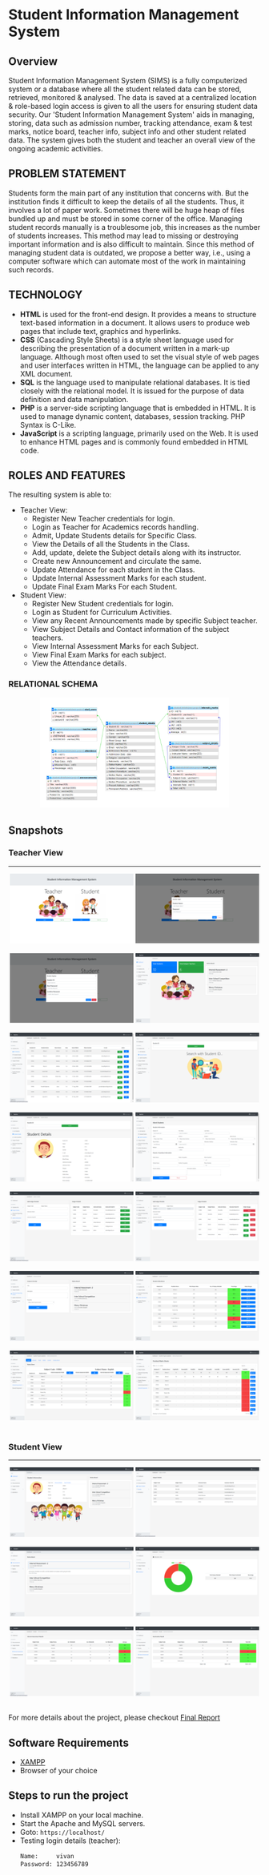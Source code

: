 # Student Information Management System
## Overview
Student Information Management System (SIMS) is a fully computerized system or a database where all the student related data can be stored, retrieved, monitored & analysed. The data is saved at a centralized location & role-based login access is given to all the users for ensuring student data security.
Our 'Student Information Management System' aids in managing, storing, data such as admission number, tracking attendance, exam & test marks, notice board, teacher info, subject info and other student related data. The system gives both the student and teacher an overall view of the ongoing academic activities.
## PROBLEM STATEMENT
Students form the main part of any institution that concerns with. But the institution finds it difficult to keep the details of all the students. Thus, it involves a lot of paper work. Sometimes there will be huge heap of files bundled up and must be stored in some corner of the office.
Managing student records manually is a troublesome job, this increases as the number of students increases. This method may lead to missing or destroying important information and is also difficult to maintain. Since this method of managing student data is outdated, we propose a better way, i.e., using a computer software which can automate most of the work in maintaining such records.
## TECHNOLOGY
* **HTML** is used for the front-end design. It provides a means to structure text-based information in a document. It allows users to produce web pages that include text, graphics and hyperlinks.
* **CSS** (Cascading Style Sheets) is a style sheet language used for describing the presentation of a document written in a mark-up language. Although most often used to set the visual style of web pages and user interfaces written in HTML, the language can be applied to any XML document.
* **SQL** is the language used to manipulate relational databases. It is tied closely with the relational model. It is issued for the purpose of data definition and data manipulation.
* **PHP** is a server-side scripting language that is embedded in HTML. It is used to manage dynamic content, databases, session tracking. PHP Syntax is C-Like.
* **JavaScript** is a scripting language, primarily used on the Web. It is used to enhance HTML pages and is commonly found embedded in HTML code.

## ROLES AND FEATURES
The resulting system is able to:
* Teacher View:
    - Register New Teacher credentials for login.
    - Login as Teacher for Academics records handling.
    - Admit, Update Students details for Specific Class.
    - View the Details of all the Students in the Class.
    - Add, update, delete the Subject details along with its instructor.
    - Create new Announcement and circulate the same.
    - Update Attendance for each student in the Class.
    - Update Internal Assessment Marks for each student.
    - Update Final Exam Marks For each Student.
* Student View:
    - Register New Student credentials for login.
    - Login as Student for Curriculum Activities.
    - View any Recent Announcements made by specific Subject teacher.
    - View Subject Details and Contact information of the subject teachers.
    - View Internal Assessment Marks for each Subject.
    - View Final Exam Marks for each subject.
    - View the Attendance details.

### RELATIONAL SCHEMA
<p align="center">
    <img src="image/ER%20Mapping.png" alt="Relational schema" width=75%/>
</p>

## Snapshots
### Teacher View
---
<p align="center">
    <img src="image\Snapshots\Welcome_page.png" alt="Welcome_page" width=49%/>
    <img src="image\Snapshots\Login.png" alt="Login" width=49%/> <br><br>
    <img src="image\Snapshots\Register.png" alt="Register" width=49%/>
    <img src="image\Snapshots\Home_page.png" alt="Home_page" width=49%/><br><br>
    <img src="image\Snapshots\Student_list.png" alt="Student_list" width=49%/>
    <img src="image\Snapshots\Search_student.png" alt="Search_student" width=49%/><br><br>
    <img src="image\Snapshots\View_student_details.png" alt="View_student_details" width=49%/>
    <img src="image\Snapshots\Admit_student.png" alt="Admit_student" width=49%/><br><br>
    <img src="image\Snapshots\Subject_details.png" alt="Subject_details" width=49%/>
    <img src="image\Snapshots\Edit_subject_details.png" alt="Edit_subject_details" width=49%/><br><br>
    <img src="image\Snapshots\Announcement_page.png" alt="Announcement_page" width=49%/>
    <img src="image\Snapshots\Attendance_page.png" alt="Attendance_page" width=49%/><br><br>
    <img src="image\Snapshots\Internals_marks_page.png" alt="Internals_marks_page" width=49%/>
    <img src="image\Snapshots\Exam_marks_page.png" alt="Exam_marks_page" width=49%/><br><br>
</p>

### Student View
---
<p align="center">
    <img src="image\Snapshots\Home_page_.png" alt="Home_page_" width=49%/>
    <img src="image\Snapshots\Subject_details_.png" alt="Subject_details_" width=49%/><br><br>
    <img src="image\Snapshots\Announcement_page_.png" alt="Announcement_page_" width=49%/>
    <img src="image\Snapshots\Attendance_page_.png" alt="Attendance_page_" width=49%/><br><br>
    <img src="image\Snapshots\Internals_marks_page_.png" alt="Internals_marks_page_" width=49%/>
    <img src="image\Snapshots\Exam_marks_page_.png" alt="Exam_marks_page_" width=49%/><br><br>
</p>

For more details about the project, please checkout [Final Report](Final-Report.pdf)
## Software Requirements
* [XAMPP](https://www.apachefriends.org/index.html)
* Browser of your choice

## Steps to run the project
- Install XAMPP on your local machine.
- Start the Apache and MySQL servers.
- Goto: `https://localhost/`
- Testing login details (teacher):
    ```
    Name:     vivan
    Password: 123456789
    ```
